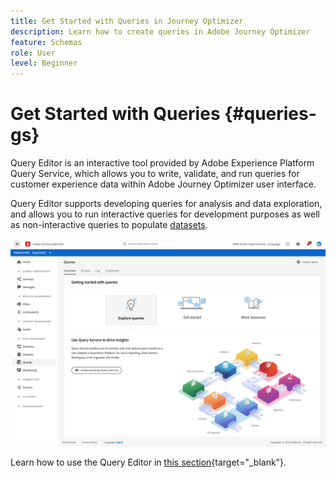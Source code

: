 ```yaml
---
title: Get Started with Queries in Journey Optimizer
description: Learn how to create queries in Adobe Journey Optimizer
feature: Schemas
role: User
level: Beginner
---
```

# Get Started with Queries {#queries-gs}

Query Editor is an interactive tool provided by Adobe Experience Platform Query Service, which allows you to write, validate, and run queries for customer experience data within Adobe Journey Optimizer user interface. 

Query Editor supports developing queries for analysis and data exploration, and allows you to run interactive queries for development purposes as well as non-interactive queries to populate [datasets](get-started-datasets.md).


![](assets/queries-home.png)

Learn how to use the Query Editor in [this section](https://experienceleague.adobe.com/docs/experience-platform/query/ui/user-guide.html){target="_blank"}.
